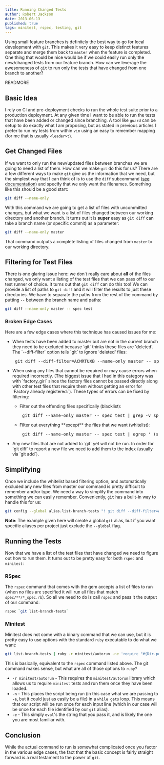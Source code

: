 ```yaml
---
title: Running Changed Tests
author: Robert Jackson
date: 2013-06-13
published: true
tags: minitest, rspec, testing, git
---
```


Using small feature branches is definitely the best way to go for local development with `git`. This makes it very easy to keep distinct features separate and merge them back to `master` when the feature is completed. One thing that would be nice would be if we could easily run only the new/changed tests from our feature branch. How can we leverage the awesomeness of `git` to run only the tests that have changed from one branch to another?

READMORE

## Basic Idea

I rely on CI and pre-deployment checks to run the whole test suite prior to a production deployment. At any given time I want to be able to run the tests that have been added or changed since branching. A tool like `guard` can be setup to do exactly what I am proposing, but as stated in previous articles I prefer to run my tests from within `vim` using an easy to remember mapping (for me that is usually `<leader>t`). 

## Get Changed Files

If we want to only run the new/updated files between branches we are going to need a list of them. How can we make `git` do this for us? There are a few different ways to make `git` give us the information that we need, but the simplest way that I can think of is to use the `diff` subcommand ([see documentation](http://git-scm.com/docs/git-diff)) and specify that we only want the filenames.  Something like this should be a good start:

```sh
git diff --name-only
```

With this command we are going to get a list of files with uncommitted changes, but what we want is a list of files changed between our working directory and another branch. It turns out it is **super** easy as `git diff` can take a branch name (or specific commit) as a parameter:

```sh
git diff --name-only master
```

That command outputs a complete listing of files changed from `master` to our working directory.

## Filtering for Test Files

There is one glaring issue here: we don't really care about **all** of the files changed, we only want a listing of the test files that we can pass off to our test runner of choice. It turns out that `git diff` can do this too! We can provide a list of paths to `git diff` and it will filter the results to just these directories. We have to separate the paths from the rest of the command by putting `--` between the branch name and paths:

```sh
git diff --name-only master -- spec test
```

### Broken Edge Cases

Here are a few edge cases where this technique has caused issues for me:

<ul>
  <li><p>When tests have been added to master but are not in the current branch they need to be excluded because `git` thinks these files are 'deleted'. The `--diff-filter` option tells `git` to ignore 'deleted' files:</p>
    <pre class="highlight shell"> git diff --diff-filter=ACMRTUXB --name-only master -- spec test </pre>
  </li>
  <li><p>When using any files that cannot be required or may cause errors when required incorrectly. (The biggest issue that I had in this category was with `factory_girl` since the factory files cannot be passed directly along with other test files that require them without getting an error for `Factory already registered:`). These types of errors can be fixed by filtering:</p>
<ul>
  <li><p>Filter out the offending files specifically (blacklist):</p>
    <pre class="highlight shell"> git diff --name-only master -- spec test | grep -v spec/factories</pre>
  </li>
  <li><p>Filter out everything **except** the files that we want (whitelist):</p>
    <pre class="highlight shell"> git diff --name-only master -- spec test | egrep '_(spec|test).rb'</pre>
  </li>
</ul></li>
<li><p>Any new files that are not added to `git` yet will not be run. In order for `git diff` to report a new file we need to add them to the index (usually via `git add`).</p></li>
</ul>

## Simplifying

Once we include the whitelist based filtering option, and automatically excluded any new files from master our command is pretty difficult to remember and/or type. We need a way to simplify the command into something we can easily remember. Conveniently, `git` has a built-in way to handle this for us: 

```sh
git config --global alias.list-branch-tests "! git diff --diff-filter=ACMRTUXB --name-only master -- spec test | egrep '_(spec|test).rb' "
```

**Note:** The example given here will create a global `git` alias, but if you want specific aliases per project just exclude the `--global` flag.

## Running the Tests

Now that we have a list of the test files that have changed we need to figure out how to run them. It turns out to be pretty easy for both `rspec` and `minitest`:

### RSpec

The `rspec` command that comes with the gem accepts a list of files to run (when no files are specified it will run all files that match `spec/**/*_spec.rb`). So all we need to do is call `rspec` and pass it the output of our command:

```sh
rspec `git list-branch-tests`
```

### Minitest

Minitest does not come with a binary command that we can use, but it is pretty easy to use options with the standard `ruby` executable to do what we want:

```sh
git list-branch-tests | ruby -r minitest/autorun -ne 'require "#{Dir.pwd}/#{$_.chomp}"'
```

This is basically, equivalent to the `rspec` command listed above. The git command makes sense, but what are all of those options to `ruby`?

* `-r minitest/autorun` - This requires the `minitest/autorun` library which allows us to require `minitest` tests and run them once they have been loaded.
* `-n` - This places the script being run (in this case what we are passing to `-e`, but it could just as easily be a file) in a `while gets` loop. This means that our script will be run once for each input line (which in our case will be once for each file identified by our `git` alias).
* `-e` - This simply `eval`'s the string that you pass it, and is likely the one you are most familiar with.

## Conclusion

While the actual command to run is somewhat complicated once you factor in the various edge cases, the fact that the basic concept is fairly straight forward is a real testament to the power of `git`. 

